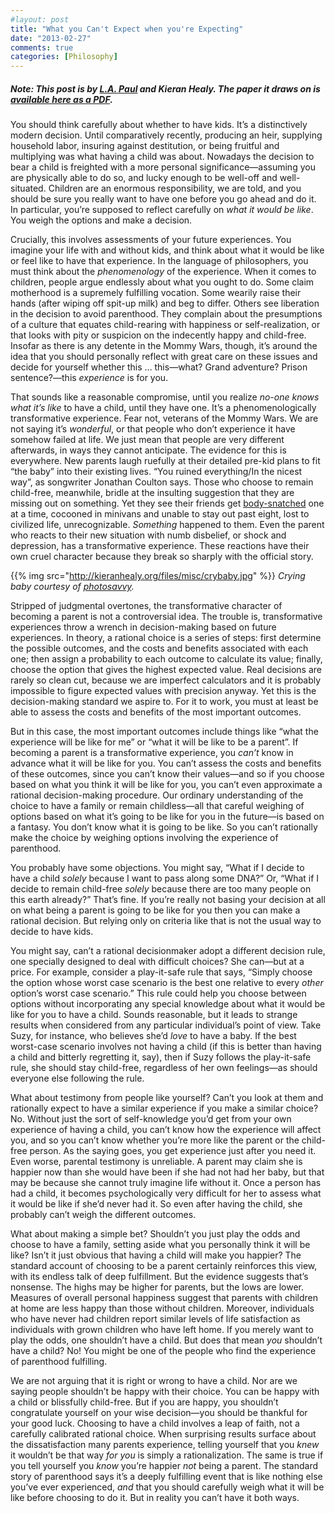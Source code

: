 ```yaml
---
#layout: post
title: "What you Can't Expect when you're Expecting"
date: "2013-02-27"
comments: true
categories: [Philosophy]
---
```


<h5>Note: This post is by <a href="http://lapaul.org">L.A. Paul</a> and Kieran Healy. The paper it draws on is <a href="http://lapaul.org/papers/choosing-child-draft.pdf">available here as a PDF</a>.</h5>

You should think carefully about whether to have kids. It’s a distinctively modern decision. Until comparatively recently, producing an heir, supplying household labor, insuring against destitution, or being fruitful and multiplying was what having a child was about. Nowadays the decision to bear a child is freighted with a more personal significance—assuming you are physically able to do so, and lucky enough to be well-off and well-situated. Children are an enormous responsibility, we are told, and you should be sure you really want to have one before you go ahead and do it. In particular, you’re supposed to reflect carefully on _what it would be like_.  You weigh the options and make a decision.

Crucially, this involves assessments of your future experiences. You imagine your life with and without kids, and think about what it would be like or feel like to have that experience. In the language of philosophers, you must think about the _phenomenology_ of the experience. When it comes to children, people argue endlessly about what you ought to do. Some claim motherhood is a supremely fulfilling vocation. Some wearily raise their hands (after wiping off spit-up milk) and beg to differ. Others see liberation in the decision to avoid parenthood. They complain about the presumptions of a culture that equates child-rearing with happiness or self-realization, or that looks with pity or suspicion on the indecently happy and child-free. Insofar as there is any detente in the Mommy Wars, though, it’s around the idea that you should personally reflect with great care on these issues and decide for yourself whether this … this—what? Grand adventure? Prison sentence?—this _experience_ is for you.

That sounds like a reasonable compromise, until you realize _no-one knows what it’s like_ to have a child, until they have one. It’s a phenomenologically transformative experience. Fear not, veterans of the Mommy Wars. We are not saying it’s _wonderful_, or that people who don’t experience it have somehow failed at life. We just mean that people are very different afterwards, in ways they cannot anticipate. The evidence for this is everywhere. New parents laugh ruefully at their detailed pre-kid plans to fit “the baby” into their existing lives. “You ruined everything/In the nicest way”, as songwriter Jonathan Coulton says. Those who choose to remain child-free, meanwhile, bridle at the insulting suggestion that they are missing out on something. Yet they see their friends get [body-snatched](http://jackmovemag.com/2012/03/22/incept-dates/) one at a time, cocooned in minivans and unable to stay out past eight, lost to civilized life, unrecognizable. _Something_ happened to them. Even the parent who reacts to their new situation with numb disbelief, or shock and depression, has a transformative experience. These reactions have their own cruel character because they break  so sharply with the official story. 

{{% img src="http://kieranhealy.org/files/misc/crybaby.jpg" %}}
_Crying baby courtesy of [photosavvy](http://www.flickr.com/photos/photosavvy/1744640779/sizes/l/in/photostream/)._

Stripped of judgmental overtones, the transformative character of becoming a parent is not  a controversial idea. The trouble is, transformative experiences throw a wrench in decision-making based on future experiences. In theory, a rational choice is a series of steps: first determine the possible outcomes, and the costs and benefits associated with each one; then assign a probability to each outcome to calculate its value; finally, choose the option that gives the highest expected value. Real decisions are rarely so clean cut, because we are imperfect calculators and it is probably impossible to figure expected values with precision anyway. Yet this is the decision-making standard we aspire to. For it to work, you must at least be able to assess the costs and benefits of the most important outcomes. 


But in this case, the most important outcomes include things like “what the experience will be like for me” or “what it will be like to be a parent”. If becoming a parent is a transformative experience, you _can’t_ know in advance what it will be like for you. You can’t assess the costs and benefits of these outcomes, since you can’t know their values—and so if you choose based on what you think it will be like for you, you can’t even approximate a rational decision-making procedure. Our ordinary understanding of the choice to have a family or remain childless—all that careful weighing of options based on what it’s going to be like for you in the future—is based on a fantasy. You don’t know what it is going to be like. So you can’t rationally make the choice by weighing options involving the experience of parenthood. 

You probably have some objections. You might say, “What if I decide to have a child _solely_ because I want to pass along some DNA?” Or, “What if I decide to remain child-free _solely_ because there are too many people on this earth already?” That’s fine. If you’re really not basing your decision at all on what being a parent is going to be like for you then you can make a rational decision. But relying only on criteria like that is not the usual way to decide to have kids.

You might say, can’t a rational decisionmaker adopt a different decision rule, one specially designed to deal with difficult choices? She can—but at a price. For example, consider a play-it-safe rule that says, “Simply choose the option whose worst case scenario is the best one relative to every _other_ option’s worst case scenario.” This rule could help you choose between options without incorporating any special knowledge about what it would be like for you to have a child. Sounds reasonable, but it leads to strange results when considered from any particular individual’s point of view. Take Suzy, for instance, who believes she’d _love_ to have a baby. If the best worst-case scenario involves not having a child (if this is better than having a child and bitterly regretting it, say), then if Suzy follows the play-it-safe rule, she should stay child-free, regardless of her own feelings—as should everyone else following the rule.


What about testimony from people like yourself? Can’t you look at them and rationally expect to have a similar experience if you make a similar choice? No. Without just the sort of self-knowledge you’d get from your own experience of having a child, you can’t know how the experience will affect you, and so you can’t know whether you’re more like the parent or the child-free person. As the saying goes, you get experience just after you need it. Even worse, parental testimony is unreliable. A parent may claim she is happier now than she would have been if she had not had her baby, but that may be because she cannot truly imagine life without it. Once a person has had a child, it becomes psychologically very difficult for her to assess what it would be like if she’d never had it. So even after having the child, she probably can’t weigh the different outcomes. 

What about making a simple bet? Shouldn’t you just play the odds and choose to have a family, setting aside what you personally think it will be like? Isn’t it just obvious that having a child will make you happier? The standard account of choosing to be a parent certainly reinforces this view, with its endless talk of deep fulfillment. But the evidence suggests that’s nonsense. The highs may be higher for parents, but the lows are lower. Measures of overall personal happiness suggest that parents with children at home are less happy than those without children. Moreover, individuals who have never had children report similar levels of life satisfaction as individuals with grown children who have left home. If you merely want to play the odds, one shouldn’t have a child. But does that mean _you_ shouldn’t have a child? No! You might be one of the people who find the experience of parenthood fulfilling.

We are not arguing that it is right or wrong to have a child. Nor are we saying people shouldn’t be happy with their choice. You can be happy with a child or blissfully child-free. But if you are happy, you shouldn’t congratulate yourself on your wise decision—you should be thankful for your good luck. Choosing to have a child involves a leap of faith, not a carefully calibrated rational choice. When surprising results surface about the dissatisfaction many parents experience, telling yourself that you _knew_ it wouldn’t be that way _for you_ is simply a rationalization. The same is true if you tell yourself you _know_ you’re happier _not_ being a parent. The standard story of parenthood says it’s a deeply fulfilling event that is like nothing else you’ve ever experienced, _and_ that you should carefully weigh what it will be like before choosing to do it. But in reality you can’t have it both ways. 
